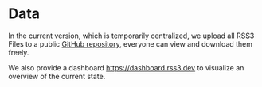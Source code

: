 # Data

In the current version, which is temporarily centralized, we upload all RSS3 Files to a public [GitHub repository](https://github.com/NaturalSelectionLabs/RSS3-Hub-Data), everyone can view and download them freely.

We also provide a dashboard <https://dashboard.rss3.dev> to visualize an overview of the current state.